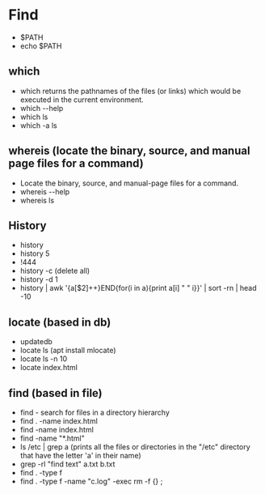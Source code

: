 # Find

- $PATH
- echo $PATH

## which

- which  returns  the pathnames of the files (or links) which would be executed in the current environment.
- which --help
- which ls
- which -a ls

## whereis (locate the binary, source, and manual page files for a command)

- Locate the binary, source, and manual-page files for a command.
- whereis --help
- whereis ls

## History

- history
- history 5
- !444
- history -c (delete all)
- history -d 1
- history | awk '{a[$2]++}END{for(i in a){print a[i] " " i}}' | sort -rn | head -10

## locate (based in db)

- updatedb
- locate ls (apt install mlocate)
- locate ls -n 10
- locate index.html

## find (based in file)

- find - search for files in a directory hierarchy
- find . -name index.html
- find -name index.html
- find -name "*.html"
- ls /etc | grep a (prints all the files or directories in the "/etc" directory that have the letter 'a' in their name)
- grep -rl "find text" a.txt b.txt
- find . -type f
- find . -type f -name "c.log" -exec rm -f {} \;
